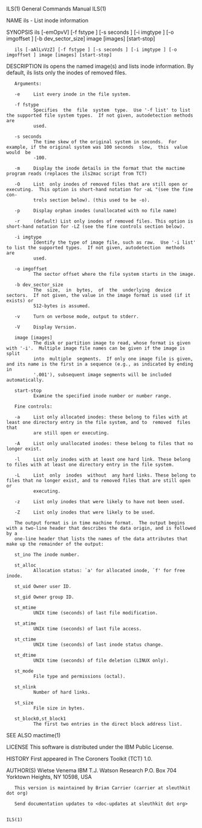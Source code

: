 ILS(1)                                                        General Commands Manual                                                       ILS(1)

NAME
       ils - List inode information

SYNOPSIS
       ils [-emOpvV] [-f fstype ] [-s seconds ] [-i imgtype ] [-o imgoffset ] [-b dev_sector_size] image [images] [start-stop]

       ils [-aAlLvVzZ] [-f fstype ] [-s seconds ] [-i imgtype ] [-o imgoffset ] image [images] [start-stop]

DESCRIPTION
       ils opens the named image(s) and lists inode information. By default, ils lists only the inodes of removed files.

       Arguments:

       -e     List every inode in the file system.

       -f fstype
              Specifies  the  file  system  type.  Use '-f list' to list the supported file system types.  If not given, autodetection methods are
              used.

       -s seconds
              The time skew of the original system in seconds.  For example, if the original system was 100 seconds  slow,  this  value  would  be
              -100.

       -m     Display the inode details in the format that the mactime program reads (replaces the ils2mac script from TCT)

       -O     List  only inodes of removed files that are still open or executing.  This option is short-hand notation for -aL "(see the fine con‐
              trols section below). (this used to be -o).

       -p     Display orphan inodes (unallocated with no file name)

       -r     (default) List only inodes of removed files. This option is short-hand notation for -LZ (see the fine controls section below).

       -i imgtype
              Identify the type of image file, such as raw.  Use '-i list' to list the supported types.  If not given, autodetection  methods  are
              used.

       -o imgoffset
              The sector offset where the file system starts in the image.

       -b dev_sector_size
              The  size,  in  bytes,  of  the  underlying  device  sectors.  If not given, the value in the image format is used (if it exists) or
              512-bytes is assumed.

       -v     Turn on verbose mode, output to stderr.

       -V     Display Version.

       image [images]
              The disk or partition image to read, whose format is given with '-i'.  Multiple image file names can be given if the image is  split
              into  multiple  segments.  If only one image file is given, and its name is the first in a sequence (e.g., as indicated by ending in
              '.001'), subsequent image segments will be included automatically.

       start-stop
              Examine the specified inode number or number range.

       Fine controls:

       -a     List only allocated inodes: these belong to files with at least one directory entry in the file system, and to  removed  files  that
              are still open or executing.

       -A     List only unallocated inodes: these belong to files that no longer exist.

       -l     List only inodes with at least one hard link. These belong to files with at least one directory entry in the file system.

       -L     List  only  inodes  without  any hard links. These belong to files that no longer exist, and to removed files that are still open or
              executing.

       -z     List only inodes that were likely to have not been used.

       -Z     List only inodes that were likely to be used.

       The output format is in time machine format.  The output begins with a two-line header that describes the data origin, and is followed by a
       one-line header that lists the names of the data attributes that make up the remainder of the output:

       st_ino The inode number.

       st_alloc
              Allocation status: `a' for allocated inode, `f' for free inode.

       st_uid Owner user ID.

       st_gid Owner group ID.

       st_mtime
              UNIX time (seconds) of last file modification.

       st_atime
              UNIX time (seconds) of last file access.

       st_ctime
              UNIX time (seconds) of last inode status change.

       st_dtime
              UNIX time (seconds) of file deletion (LINUX only).

       st_mode
              File type and permissions (octal).

       st_nlink
              Number of hard links.

       st_size
              File size in bytes.

       st_block0,st_block1
              The first two entries in the direct block address list.

SEE ALSO
       mactime(1)

LICENSE
       This software is distributed under the IBM Public License.

HISTORY
       First appeared in The Coroners Toolkit (TCT) 1.0.

AUTHOR(S)
       Wietse Venema IBM T.J. Watson Research P.O. Box 704 Yorktown Heights, NY 10598, USA

       This version is maintained by Brian Carrier (carrier at sleuthkit dot org)

       Send documentation updates to <doc-updates at sleuthkit dot org>

                                                                                                                                            ILS(1)
